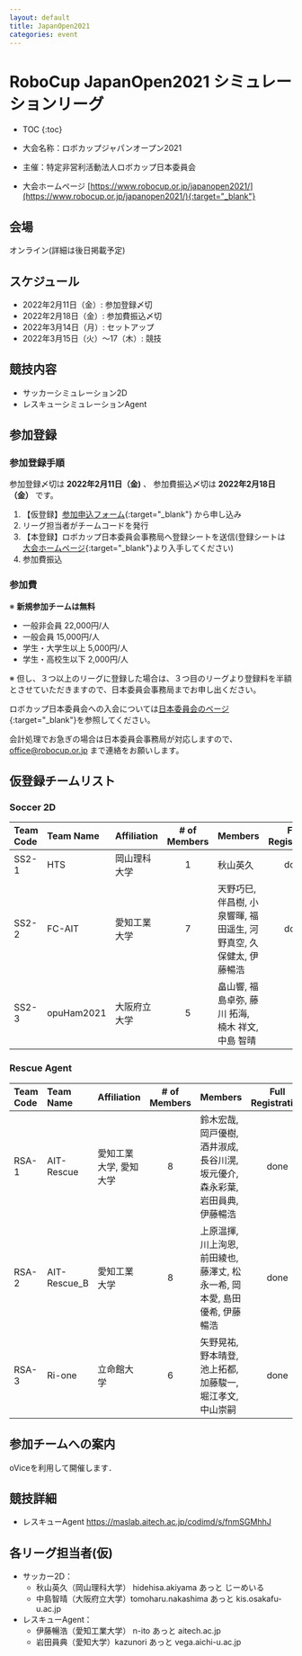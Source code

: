 ```yaml
---
layout: default
title: JapanOpen2021
categories: event
---
```


# RoboCup JapanOpen2021 シミュレーションリーグ

- TOC
{:toc}


- 大会名称：ロボカップジャパンオープン2021
- 主催：特定非営利活動法人ロボカップ日本委員会
- 大会ホームページ [https://www.robocup.or.jp/japanopen2021/](https://www.robocup.or.jp/japanopen2021/){:target="_blank"}

## 会場

オンライン(詳細は後日掲載予定)


## スケジュール

- 2022年2月11日（金）: 参加登録〆切
- 2022年2月18日（金）: 参加費振込〆切
- 2022年3月14日（月）: セットアップ
- 2022年3月15日（火）～17（木）: 競技


## 競技内容

- サッカーシミュレーション2D
- レスキューシミュレーションAgent


## 参加登録

### 参加登録手順
参加登録〆切は  **2022年2月11日（金)** 、 参加費振込〆切は **2022年2月18日（金）** です。
  1. 【仮登録】[参加申込フォーム](https://forms.gle/V1Q4BBfcq8VP3p2R9){:target="_blank"} から申し込み
  1. リーグ担当者がチームコードを発行
  1. 【本登録】ロボカップ日本委員会事務局へ登録シートを送信(登録シートは[大会ホームページ](https://www.robocup.or.jp/japanopen2021/){:target="_blank"}より入手してください)
  1. 参加費振込

### 参加費
※ **新規参加チームは無料**

 - 一般非会員 22,000円/人
 - 一般会員 15,000円/人
 - 学生・大学生以上 5,000円/人
 - 学生・高校生以下 2,000円/人

※ 但し、３つ以上のリーグに登録した場合は、３つ目のリーグより登録料を半額とさせていただきますので、日本委員会事務局までお申し出ください。


ロボカップ日本委員会への入会については[日本委員会のページ](http://www.robocup.or.jp/about/membership.html){:target="_blank"}を参照してください。

会計処理でお急ぎの場合は日本委員会事務局が対応しますので、office@robocup.or.jp まで連絡をお願いします。

## 仮登録チームリスト

### Soccer 2D

|Team Code |Team Name |Affiliation |# of Members |Members |Full Registration |
| :---     | :---     | :---       | :---:       | :---   | :---:            |
| SS2-1    | HTS      | 岡山理科大学  | 1           | 秋山英久 | done             |
| SS2-2    | FC-AIT   | 愛知工業大学  | 7           |天野巧巳, 伴昌樹, 小泉響暉, 福田遥生, 河野真空, 久保健太, 伊藤暢浩| done |
| SS2-3    | opuHam2021 | 大阪府立大学  | 5         |畠山響, 福島卓弥, 藤川 拓海, 楠木 祥文, 中島 智晴 | |

### Rescue Agent

|Team Code |Team Name     |Affiliation |# of Members |Members |Full Registration |
| :---     | :---         | :---       | :---:       | :---   | :---:            |
| RSA-1    | AIT-Rescue   | 愛知工業大学, 愛知大学| 8           | 鈴木宏哉, 岡戸優樹, 酒井淑成, 長谷川滉, 坂元優介, 森永彩葉, 岩田員典, 伊藤暢浩 | done          |
| RSA-2    | AIT-Rescue_B | 愛知工業大学        | 8           | 上原温揮, 川上洵恩, 前田綾也, 藤澤丈, 松永一希, 岡本愛, 島田優希, 伊藤暢浩    | done          |
| RSA-3    | Ri-one | 立命館大学                |6           | 矢野晃祐, 野本晴登, 池上拓都, 加藤駿一, 堀江孝文, 中山崇嗣    | done          |

## 参加チームへの案内

oViceを利用して開催します．

## 競技詳細

- レスキューAgent
  https://maslab.aitech.ac.jp/codimd/s/fnmSGMhhJ


## 各リーグ担当者(仮)
- サッカー2D：
  - 秋山英久（岡山理科大学） hidehisa.akiyama あっと じーめいる
  - 中島智晴（大阪府立大学）tomoharu.nakashima あっと kis.osakafu-u.ac.jp
- レスキューAgent：
  - 伊藤暢浩（愛知工業大学） n-ito あっと aitech.ac.jp
  - 岩田員典（愛知大学）kazunori あっと vega.aichi-u.ac.jp
